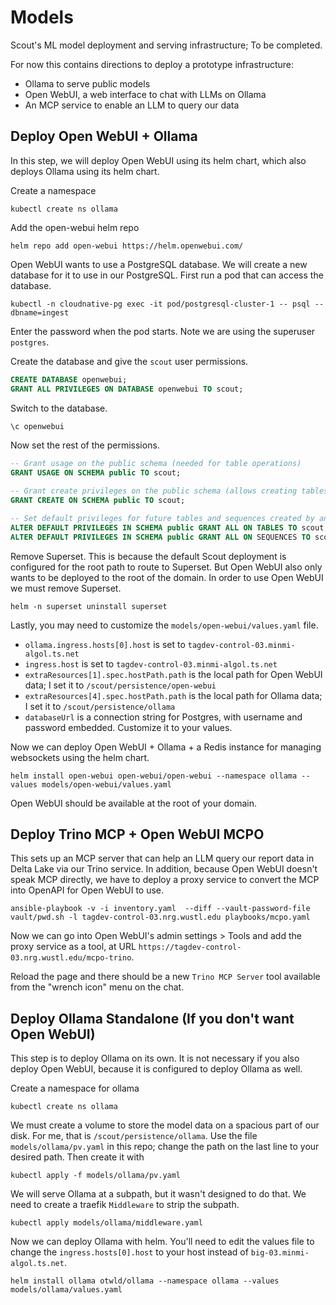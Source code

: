 # Models

Scout's ML model deployment and serving infrastructure; To be completed.

For now this contains directions to deploy a prototype infrastructure:
- Ollama to serve public models
- Open WebUI, a web interface to chat with LLMs on Ollama
- An MCP service to enable an LLM to query our data

## Deploy Open WebUI + Ollama
In this step, we will deploy Open WebUI using its helm chart, which also deploys Ollama using its helm chart.

Create a namespace
```
kubectl create ns ollama
```

Add the open-webui helm repo
```
helm repo add open-webui https://helm.openwebui.com/
```

Open WebUI wants to use a PostgreSQL database. We will create a new database for it to use in our PostgreSQL.
First run a pod that can access the database.
```
kubectl -n cloudnative-pg exec -it pod/postgresql-cluster-1 -- psql --dbname=ingest
```
Enter the password when the pod starts. Note we are using the superuser `postgres`.

Create the database and give the `scout` user permissions.
```sql
CREATE DATABASE openwebui;
GRANT ALL PRIVILEGES ON DATABASE openwebui TO scout;
```
Switch to the database.
```sql
\c openwebui
```
Now set the rest of the permissions.
```sql
-- Grant usage on the public schema (needed for table operations)
GRANT USAGE ON SCHEMA public TO scout;

-- Grant create privileges on the public schema (allows creating tables)
GRANT CREATE ON SCHEMA public TO scout;

-- Set default privileges for future tables and sequences created by any user
ALTER DEFAULT PRIVILEGES IN SCHEMA public GRANT ALL ON TABLES TO scout;
ALTER DEFAULT PRIVILEGES IN SCHEMA public GRANT ALL ON SEQUENCES TO scout;
```

Remove Superset. This is because the default Scout deployment is configured for the root path to route to Superset.
But Open WebUI also only wants to be deployed to the root of the domain.
In order to use Open WebUI we must remove Superset.
```
helm -n superset uninstall superset
```

Lastly, you may need to customize the `models/open-webui/values.yaml` file.
- `ollama.ingress.hosts[0].host` is set to `tagdev-control-03.minmi-algol.ts.net`
- `ingress.host` is set to `tagdev-control-03.minmi-algol.ts.net`
- `extraResources[1].spec.hostPath.path` is the local path for Open WebUI data; I set it to `/scout/persistence/open-webui`
- `extraResources[4].spec.hostPath.path` is the local path for Ollama data; I set it to `/scout/persistence/ollama`
- `databaseUrl` is a connection string for Postgres, with username and password embedded. Customize it to your values.

Now we can deploy Open WebUI + Ollama + a Redis instance for managing websockets using the helm chart.
```
helm install open-webui open-webui/open-webui --namespace ollama --values models/open-webui/values.yaml
```

Open WebUI should be available at the root of your domain.

## Deploy Trino MCP + Open WebUI MCPO
This sets up an MCP server that can help an LLM query our report data in Delta Lake via our Trino service.
In addition, because Open WebUI doesn't speak MCP directly, we have to deploy a proxy service to convert the MCP into OpenAPI for Open WebUI to use.

```
ansible-playbook -v -i inventory.yaml  --diff --vault-password-file vault/pwd.sh -l tagdev-control-03.nrg.wustl.edu playbooks/mcpo.yaml
```

Now we can go into Open WebUI's admin settings > Tools and add the proxy service as a tool, at URL `https://tagdev-control-03.nrg.wustl.edu/mcpo-trino`.

Reload the page and there should be a new `Trino MCP Server` tool available from the "wrench icon" menu on the chat.

## Deploy Ollama Standalone (If you don't want Open WebUI)
This step is to deploy Ollama on its own. It is not necessary if you also deploy Open WebUI, because it is configured to deploy Ollama as well.

Create a namespace for ollama
```
kubectl create ns ollama
```

We must create a volume to store the model data on a spacious part of our disk. For me, that is `/scout/persistence/ollama`.
Use the file `models/ollama/pv.yaml` in this repo; change the path on the last line to your desired path.
Then create it with
```
kubectl apply -f models/ollama/pv.yaml
```

We will serve Ollama at a subpath, but it wasn't designed to do that.
We need to create a traefik `Middleware` to strip the subpath.
```
kubectl apply models/ollama/middleware.yaml
```

Now we can deploy Ollama with helm.
You'll need to edit the values file to change the `ingress.hosts[0].host` to your host instead of `big-03.minmi-algol.ts.net`.
```
helm install ollama otwld/ollama --namespace ollama --values models/ollama/values.yaml
```
